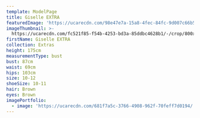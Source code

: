 ```yaml
---
template: ModelPage
title: Giselle EXTRA
featuredImage: 'https://ucarecdn.com/98e47e7a-15a8-4fec-84fc-9d007c66b5a5/'
imageThumbnail: >-
  https://ucarecdn.com/fc521f85-f54b-4253-bd3a-85ddbc4628b1/-/crop/800x1058/90,156/-/preview/
firstName: Giselle EXTRA
collection: Extras
height: 175cm
measurementType: bust
bust: 87cm
waist: 69cm
hips: 103cm
size: 10-12
shoeSize: 10-11
hair: Brown
eyes: Brown
imagePortfolio:
  - image: 'https://ucarecdn.com/681f7a5c-3766-4908-962f-70feff7d0194/'
---
```


